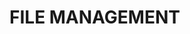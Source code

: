 # FILE MANAGEMENT

<!-- Encryptions.........Security...File Locating...... -->
<!-- Insert the binary file.... Pointers...saving file writing file and reading file..... -->

